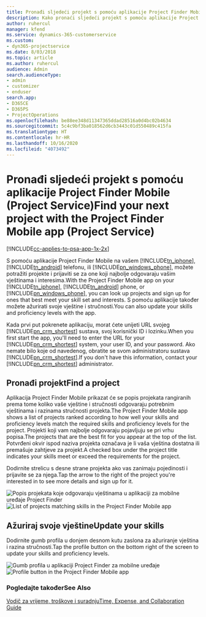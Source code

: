 ```yaml
---
title: Pronađi sljedeći projekt s pomoću aplikacije Project Finder Mobile
description: Kako pronaći sljedeći projekt s pomoću aplikacije Project Finder Mobile za Project Service
author: ruhercul
manager: kfend
ms.service: dynamics-365-customerservice
ms.custom:
- dyn365-projectservice
ms.date: 8/03/2018
ms.topic: article
ms.author: ruhercul
audience: Admin
search.audienceType:
- admin
- customizer
- enduser
search.app:
- D365CE
- D365PS
- ProjectOperations
ms.openlocfilehash: be88ee348d11347365ddad28516a0d4bc02b4634
ms.sourcegitcommit: 5c4c9bf3ba018562d6cb3443c01d550489c415fa
ms.translationtype: HT
ms.contentlocale: hr-HR
ms.lasthandoff: 10/16/2020
ms.locfileid: "4073492"
---
```

# <a name="find-your-next-project-with-the-project-finder-mobile-app-project-service"></a><span data-ttu-id="7deb4-103">Pronađi sljedeći projekt s pomoću aplikacije Project Finder Mobile (Project Service)</span><span class="sxs-lookup"><span data-stu-id="7deb4-103">Find your next project with the Project Finder Mobile app (Project Service)</span></span>

[!INCLUDE[cc-applies-to-psa-app-1x-2x](../includes/cc-applies-to-psa-app-1x-2x.md)]

<span data-ttu-id="7deb4-104">S pomoću aplikacije Project Finder Mobile na vašem [!INCLUDE[tn_iphone](../includes/tn-iphone.md)], [!INCLUDE[tn_android](../includes/tn-android.md)] telefonu, ili [!INCLUDE[pn_windows_phone](../includes/pn-windows-phone.md)], možete potražiti projekte i prijaviti se za one koji najbolje odgovaraju vašim vještinama i interesima.</span><span class="sxs-lookup"><span data-stu-id="7deb4-104">With the Project Finder Mobile app on your [!INCLUDE[tn_iphone](../includes/tn-iphone.md)], [!INCLUDE[tn_android](../includes/tn-android.md)] phone, or [!INCLUDE[pn_windows_phone](../includes/pn-windows-phone.md)], you can look up projects and sign up for ones that best meet your skill set and interests.</span></span> <span data-ttu-id="7deb4-105">S pomoću aplikacije također možete ažurirati svoje vještine i stručnosti.</span><span class="sxs-lookup"><span data-stu-id="7deb4-105">You can also update your skills and proficiency levels with the app.</span></span>  
  
 <span data-ttu-id="7deb4-106">Kada prvi put pokrenete aplikaciju, morat ćete unijeti URL svojeg [!INCLUDE[pn_crm_shortest](../includes/pn-crm-shortest.md)] sustava, svoj korisnički ID i lozinku.</span><span class="sxs-lookup"><span data-stu-id="7deb4-106">When you first start the app, you'll need to enter the URL for your [!INCLUDE[pn_crm_shortest](../includes/pn-crm-shortest.md)] system, your user ID, and your password.</span></span> <span data-ttu-id="7deb4-107">Ako nemate bilo koje od navedenog, obratite se svom administratoru sustava [!INCLUDE[pn_crm_shortest](../includes/pn-crm-shortest.md)].</span><span class="sxs-lookup"><span data-stu-id="7deb4-107">If you don't have this information,  contact your [!INCLUDE[pn_crm_shortest](../includes/pn-crm-shortest.md)] administrator.</span></span>  
  
## <a name="find-a-project"></a><span data-ttu-id="7deb4-108">Pronađi projekt</span><span class="sxs-lookup"><span data-stu-id="7deb4-108">Find a project</span></span>  
 <span data-ttu-id="7deb4-109">Aplikacija Project Finder Mobile prikazat će se popis projekata rangiranih prema tome koliko vaše vještine i stručnosti odgovaraju potrebnim vještinama i razinama stručnosti projekta.</span><span class="sxs-lookup"><span data-stu-id="7deb4-109">The Project Finder Mobile app shows a list of projects ranked according to how well your skills and proficiency levels match the required skills and proficiency levels for the project.</span></span> <span data-ttu-id="7deb4-110">Projekti koji vam najbolje odgovaraju pojavljuju se pri vrhu popisa.</span><span class="sxs-lookup"><span data-stu-id="7deb4-110">The projects that are the best fit for you appear at the top of the list.</span></span> <span data-ttu-id="7deb4-111">Potvrđeni okvir ispod naziva projekta označava je li vaša vještina dostatna ili premašuje zahtjeve za projekt.</span><span class="sxs-lookup"><span data-stu-id="7deb4-111">A checked box under the project title indicates your skills meet or exceed the requirements for the project.</span></span>  
  
 <span data-ttu-id="7deb4-112">Dodirnite strelicu s desne strane projekta ako vas zanimaju pojedinosti i prijavite se za njega.</span><span class="sxs-lookup"><span data-stu-id="7deb4-112">Tap the arrow to the right of the project you're interested in to see more details and sign up for it.</span></span>  
  
 <span data-ttu-id="7deb4-113">![Popis projekata koje odgovaraju vještinama u aplikaciji za mobilne uređaje Project Finder](../psa/media/project-service-project-finder-list.png "Popis projekata koje odgovaraju vještinama u aplikaciji za mobilne uređaje Project Finder")</span><span class="sxs-lookup"><span data-stu-id="7deb4-113">![List of projects matching skills in the Project Finder Mobile app](../psa/media/project-service-project-finder-list.png "List of projects matching skills in the Project Finder Mobile app")</span></span>  
  
## <a name="update-your-skills"></a><span data-ttu-id="7deb4-114">Ažuriraj svoje vještine</span><span class="sxs-lookup"><span data-stu-id="7deb4-114">Update your skills</span></span>  
 <span data-ttu-id="7deb4-115">Dodirnite gumb profila u donjem desnom kutu zaslona za ažuriranje vještina i razina stručnosti.</span><span class="sxs-lookup"><span data-stu-id="7deb4-115">Tap the profile button on the bottom right of the screen to update your skills and proficiency levels.</span></span>  
  
 <span data-ttu-id="7deb4-116">![Gumb profila u aplikaciji Project Finder za mobilne uređaje](../psa/media/project-service-project-finder-profile.png "Gumb profila u aplikaciji Project Finder za mobilne uređaje")</span><span class="sxs-lookup"><span data-stu-id="7deb4-116">![Profile button in the Project Finder Mobile app](../psa/media/project-service-project-finder-profile.png "Profile button in the Project Finder Mobile app")</span></span>  
  
### <a name="see-also"></a><span data-ttu-id="7deb4-117">Pogledajte također</span><span class="sxs-lookup"><span data-stu-id="7deb4-117">See Also</span></span>  
 [<span data-ttu-id="7deb4-118">Vodič za vrijeme, troškove i suradnju</span><span class="sxs-lookup"><span data-stu-id="7deb4-118">Time, Expense, and Collaboration Guide</span></span>](../psa/time-expense-collaboration-guide.md)

